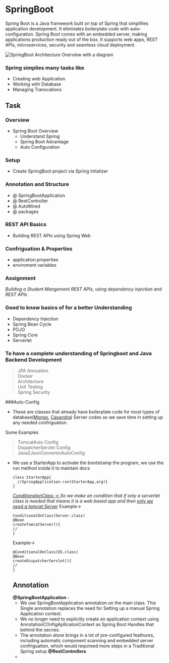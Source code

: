 # SpringBoot

Spring Boot is a Java framework built on top of Spring that simplifies application development. It eliminates boilerplate code with auto-configuration. Spring Boot comes with an embedded server, making applications production ready out of the box. It supports web apps, REST APIs, microservices, security and seamless cloud deployment.

![SpringBoot Architecture Overview with a  diagram](https://www.geeksforgeeks.org/springboot/introduction-to-spring-boot/)

### Spring simplies many tasks like
* Creating web Application
* Working with Database
* Managing Transcations
  


## Task
### Overview
- Spring Boot Overview<br>
  - Understand Spring<br>
  - Spring Boot Advantage<br>
  - Auto Configuration<br>
### Setup
 - Create SpringBoot project via Spring Intializer<br>

 
### Annotation and Structure
 - @ SpringBootApplication
 - @ RestController
 - @ AutoWired
 - @ packages

### REST API Basics
 - Building REST APIs using Spring Web

### Confriguation & Properties
 - application.properties
 - enviroment variables

### Assignment
 <I>Building a Student Mangement REST APIs, using dependency injection and REST APIs</I>


### Good to know basics of for a better Understanding
 - Dependency Injection
 - Spring Bean Cycle
 - POJO
 - Spring Core
 - Serverlet

### To have a complete understanding of Springboot and Java Backend Development
> JPA Annoation <br>
> Docker <br>
> Architecture <br>
> Unit Testing <br>
> Spring Security <br>

###Auto-Config
* These are classes that already have boilerplate code for most types of database(<ins>Mongo</ins>, <ins>Casandra</ins>) Server codes so we save time in setting up any needed confriguation.

 Some Examples<br>
> TomcatAuto Config<br>
> DispatcherServlet Config<br>
> Java2JsonConvertorAutoConfig<br>

* We use a StarterApp to activate the bootstramp the program, we use the run method inside it to maintain docs
  ```
  class StarterApp{
    //SpringApplication.run(StarterApp,arg){
  }
  ```
  <I> <ins>ConditionalonClass -> </ins> So we make an condition that if only a serverlet class is needed that means it is a web based app and then <ins>only we need a tomcat Server</ins> </I>
  Example->
  ```
  ConditionalOnClass(Server.class)
  @Bean
  createTomcatServer(){
  //
  }
  ```
  Example->
  ```
  @ConditionalOnClass(DS.class)
  @Bean
  createDispatcherServlet(){
  //
  }
  ```
  ## Annotation
  <b> @SpringBootApplication </b> -
  - We use SpringBootApplication annotation on the main class. This Single annotation replaces the need for Setting up a manual Spring Application context. <br>
  - We no longer need to explicitly create an application context using AnnotationCOnfigApllicatonContext as Spring Boot Handles that behind the secnes. <br>
  - The annotation alone brings in a lot of pre-configured feathures, including automatic component scanning and embedded server confriguation, which would requireed more steps in
    a Traditional Spring setup
  <b> @RestControllers </b>
   - 
  
